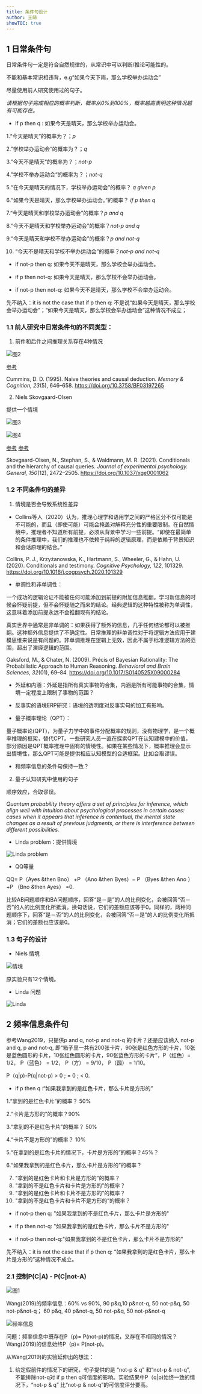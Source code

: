 ```yaml
---
title: 条件句设计
author: 王萌
showTOC: true
---
```


## 1 日常条件句

日常条件句一定是符合自然规律的，从常识中可以判断/推论可能性的。

不能和基本常识相违背，e.g“如果今天下雨，那么学校举办运动会” 

尽量使用前人研究使用过的句子。

*请根据句子完成相应的概率判断，概率从0%到100%，概率越高表明这种情况越有可能存在。*

- if p then q : 如果今天是晴天，那么学校举办运动会。

1.“今天是晴天”的概率为？；*p*

2.”学校举办运动会“的概率为？；*q*

3.”今天不是晴天“的概率为？；*not-p*

4.”学校不举办运动会“的概率为？；*not-q*

5.“在今天是晴天的情况下，学校举办运动会”的概率？ *q given p*

6.“如果今天是晴天，那么学校举办运动会。”的概率？ *if p then q*

7.“今天是晴天和学校举办运动会”的概率？*p and q*

8.“今天不是晴天和学校举办运动会”的概率？*not-p and q*

9.“今天是晴天和学校不举办运动会”的概率？*p and not-q*

10. “今天不是晴天和学校不举办运动会”的概率？*not-p and not-q*

- if not-p then q: 如果今天不是晴天，那么学校会举办运动会。

- if p then not-q: 如果今天是晴天，那么学校不会举办运动会。

- if not-p then not-q: 如果今天不是晴天，那么学校不会举办运动会。

先不纳入：it is not the case that if p then q: 不是说“如果今天是晴天，那么学校会举办运动会”；“如果今天是晴天，那么学校会举办运动会”这种情况不成立；

### 1.1 前人研究中日常条件句的不同类型：

1. 前件和后件之间推理关系存在4种情况

![图2](../Supporting_Information/2022-07-27-WM1-fig2.png)

[参考](../Source_Files/2022-07-27-WM1.pdf)

Cummins, D. D. (1995). Naive theories and causal deduction. *Memory & Cognition, 23*(5), 646–658. https://doi.org/10.3758/BF03197265

2. Niels Skovgaard-Olsen

提供一个情境

![图3](../Supporting_Information/2022-07-27-WM1-fig3.png)

![图4](../Supporting_Information/2022-07-27-WM1-fig4.png)

[参考](../Source_Files/2022-07-27-WM2.pdf)
[参考](../Source_Files/2022-07-27-WM3.pdf)

Skovgaard-Olsen, N., Stephan, S., & Waldmann, M. R. (2021). Conditionals and the hierarchy of causal queries. *Journal of experimental psychology. General, 150*(12), 2472–2505. https://doi.org/10.1037/xge0001062

### 1.2 不同条件句的差异

1. 情境是否会导致系统性差异

- Collins等人（2020）认为，推理心理学和语用学之间的严格区分不仅可能是不可能的，而且（即使可能）可能会掩盖对解释充分性的重要限制。在自然情境中，推理者不知道所有前提，必须从背景中学习一些前提。“即使在最简单的条件推理中，我们的推理也不依赖于纯粹的逻辑原理，而是依赖于背景知识和会话原理的结合。”

Collins, P. J., Krzyżanowska, K., Hartmann, S., Wheeler, G., & Hahn, U. (2020). Conditionals and testimony. *Cognitive Psychology, 122*, 101329. https://doi.org/10.1016/j.cogpsych.2020.101329

- 单调性和非单调性：

一个成功的逻辑论证不能被任何可能添加到前提的附加信息推翻。学习新信息的时候会怀疑前提，但不会怀疑随之而来的结论。经典逻辑的这种特性被称为单调性，这意味着添加前提永远不会推翻现有的结论。

真实世界中通常是非单调的：如果获得了额外的信息，几乎任何结论都可以被推翻。这种额外信息提供了不确定性。日常推理的非单调性对于将逻辑方法应用于建模思维来说是有问题的。非单调推理在逻辑上无效，因此不属于标准逻辑方法的范围，超出了演绎逻辑的范围。

Oaksford, M., & Chater, N. (2009). Précis of Bayesian Rationality: The Probabilistic Approach to Human Reasoning. *Behavioral and Brain Sciences, 32*(01), 69–84. https://doi.org/10.1017/S0140525X09000284

- 外延和内涵：外延是指所有真实事物的合集，内涵是所有可能事物的合集，情境一定程度上限制了事物的范围？

- 反事实的语境ERP研究：语境的透明度对反事实句的加工有影响。

- 量子概率理论（QPT）：

量子概率论(QPT)，为量子力学中的事件分配概率的规则，没有物理学，是一个概率推理的框架，替代CPT。一些研究人员一直在探索QPT在认知建模中的价值，部分原因是QPT概率推理中固有的情境性。如果在某些情况下，概率推理会显示出情境性，那么QPT可能是提供相应认知模型的合适框架。比如合取谬误。

- 和频率信息的条件句保持一致？

2. 量子认知研究中使用的句子

顺序效应，合取谬误。

*Quantum probability theory offers a set of principles for inference, which align well with intuition about psychological processes in certain cases: cases when it appears that inference is contextual, the mental state changes as a result of previous judgments, or there is interference between different possibilities.*

- Linda problem：提供情境

![Linda problem](../Supporting_Information/2022-08-03-WM1-fig2.png)

- QQ等量

QQ= P（Ayes &then Bno） +P （Ano &then Byes）− P （Byes &then Ano ）+P （Bno &then Ayes） =0.

比较AB问题顺序和BA问题顺序，回答“是－是”的人的比例变化，会被回答“否－否”的人的比例变化所抵消。换句话说，它们的差额应该等于0。同样的，两种问题顺序下，回答“是－否”的人的比例变化，会被回答“否－是”的人的比例变化所抵消；它们的差额也应该是0。

### 1.3 句子的设计

- Niels 情境

![情境](../Supporting_Information/2022-08-10-WM1-fig2.png)

原实验只有12个情境。

- Linda 问题

![Linda](../Supporting_Information/2022-08-10-WM1-fig3.png)

## 2 频率信息条件句

参考Wang2019，只提供p and q, not-p and not-q 的卡片？还是应该纳入 not-p and q, p and not-q, 即“箱子里一共有200张卡片，90张是红色方形的卡片，10张是蓝色圆形的卡片，10张红色圆形的卡片，90张蓝色方形的卡片”，P（红色）= 1/2， P（蓝色） = 1/2， P（方） = 9/10， P（圆） = 1/10。

P（q|p)-P(q|not-p) > 0 ; = 0 ; < 0.

- if p then q :“如果我拿到的是红色卡片，那么卡片是方形的”

1.“拿到的是红色卡片”的概率？ 50%

2.“卡片是方形的”的概率？90%

3.“拿到的不是红色卡片”的概率？ 50%

4.“卡片不是方形的”的概率？ 10%

5.“在拿到的是红色卡片的情况下，卡片是方形的”的概率？45%？

6.“如果我拿到的是红色卡片，那么卡片是方形的”的概率？

7. "拿到的是红色卡片和卡片是方形的”的概率？
8. "拿到的不是红色卡片和卡片是方形的”的概率？
9. "拿到的是红色卡片和卡片不是方形的”的概率？
10. "拿到的不是红色卡片和卡片不是方形的”的概率？

- if not-p then q: "如果我拿到的不是红色卡片，那么卡片是方形的"

- if p then not-q: "如果我拿到的是红色卡片，那么卡片不是方形的"

- if not-p then not-q:"如果我拿到的不是红色卡片，那么卡片不是方形的"

先不纳入：it is not the case that if p then q: “如果我拿到的是红色卡片，那么卡片是方形的”这种情况不成立。

### 2.1 控制P(C|A) - P(C|not-A)

![图1](../Supporting_Information/2022-08-03-WM1-fig1.png)

Wang(2019)的频率信息：60% vs 90%, 90 p&q,10 p&not-q, 50 not-p&q, 50 not-p&not-q； 60 p&q, 40 p&not-q, 50 not-p&q, 50 not-p&not-q

![频率信息](../Supporting_Information/2022-08-10-WM1-fig1.png)

问题：频率信息中既存在P（p)= P(not-p)的情况，又存在不相同的情况？Wang(2019)的信息始终P（p)= P(not-p)。

从Wang(2019)的实验延伸出的想法：

1. 给定假前件的情况下的研究，句子提供的是 “not-p & q” 和“not-p & not-q”, 不能排除not-q对 if p then q可信度的影响。实验结果中P（q|p)始终一致的情况下，“not-p & q” 比“not-p & not-q”的可信度评分要高。 
